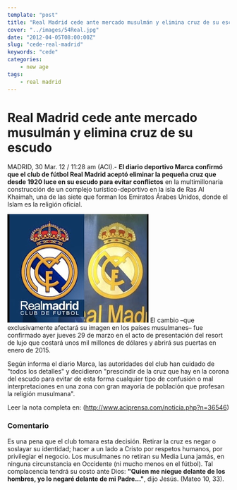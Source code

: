 ```yaml
---
template: "post"
title: "Real Madrid cede ante mercado musulmán y elimina cruz de su escudo"
cover: "../images/54Real.jpg"
date: "2012-04-05T08:00:00Z"
slug: "cede-real-madrid"
keywords: "cede"
categories: 
    - new age
tags: 
    - real madrid
---
```


# Real Madrid cede ante mercado musulmán y elimina cruz de su escudo

MADRID, 30 Mar. 12 / 11:28 am (ACI).- **El diario deportivo Marca confirmó que el club de fútbol Real Madrid aceptó eliminar la pequeña cruz que desde 1920 luce en su escudo para evitar conflictos** en la multimillonaria construcción de un complejo turístico-deportivo en la isla de Ras Al Khaimah, una de las siete que forman los Emiratos Árabes Unidos, donde el Islam es la religión oficial.


![Real Madrid](../images/54Real.jpg) 
El cambio –que exclusivamente afectará su imagen en los países musulmanes– fue confirmado ayer jueves 29 de marzo en el acto de presentación del resort de lujo que costará unos mil millones de dólares y abrirá sus puertas en enero de 2015.

Según informa el diario Marca, las autoridades del club han cuidado de "todos los detalles" y decidieron "prescindir de la cruz que hay en la corona del escudo para evitar de esta forma cualquier tipo de confusión o mal interpretaciones en una zona con gran mayoría de población que profesan la religión musulmana".

Leer la nota completa en: (http://www.aciprensa.com/noticia.php?n=36546) 

### Comentario
Es una pena que el club tomara esta decisión. Retirar la cruz es negar o soslayar su identidad; hacer a un lado a Cristo por respetos humanos, por privilegiar el negocio. Los musulmanes no retiran su Media Luna jamás, en ninguna circunstancia en Occidente (ni mucho menos en el fútbol). Tal complacencia tendrá su costo ante Dios: **"Quien me niegue delante de los hombres, yo lo negaré delante de mi Padre..."**, dijo Jesús. (Mateo 10, 33).  